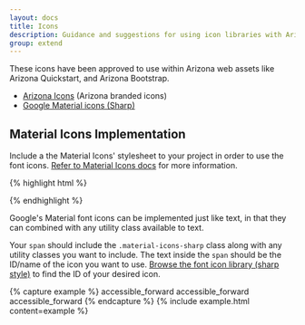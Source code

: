 ```yaml
---
layout: docs
title: Icons
description: Guidance and suggestions for using icon libraries with Arizona Bootstrap.
group: extend
---
```


These icons have been approved to use within Arizona web assets like Arizona
Quickstart, and Arizona Bootstrap.

- [Arizona Icons](https://github.com/az-digital/az-icons) (Arizona branded icons)
- [Google Material icons (Sharp)](https://material.io/resources/icons/?style=sharp)

## Material Icons Implementation

Include a the Material Icons' stylesheet to your project in order to use the font icons. [Refer to Material Icons docs](https://google.github.io/material-design-icons/#icon-font-for-the-web) for more information.

{% highlight html %}
<link href="https://fonts.googleapis.com/icon?family=Material+Icons+Sharp" rel="stylesheet">
{% endhighlight %}


Google's Material font icons can be implemented just like text, in that they can combined with any utility class available to text.

Your `span` should include the `.material-icons-sharp` class along with any utility classes you want to include. The text inside the `span` should be the ID/name of the icon you want to use. [Browse the font icon library (sharp style)](https://material.io/resources/icons/?style=sharp) to find the ID of your desired icon.

{% capture example %}
<span class="material-icons-sharp text-sky display-4">accessible_forward</span>
<span class="material-icons-sharp text-azurite display-3">accessible_forward</span>
<span class="material-icons-sharp text-blue display-1">accessible_forward</span>
{% endcapture %}
{% include example.html content=example %}
